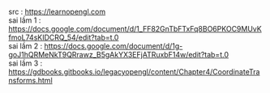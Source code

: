 src : https://learnopengl.com
<br>
sai lầm 1 : https://docs.google.com/document/d/1_FF82GnTbFTxFq8BO6PKOC9MUvKfmoL74sKIDCRQ_54/edit?tab=t.0
<br>
sai lầm 2 : https://docs.google.com/document/d/1g-goJ1hQRMeNkT9QRrawz_B5gAkYX3EFjATRuxbF14w/edit?tab=t.0
<br>
sai lầm 3 : https://gdbooks.gitbooks.io/legacyopengl/content/Chapter4/CoordinateTransforms.html
